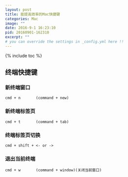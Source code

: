 ```yaml
---
layout: post
title: 能提高效率的Mac快捷键
categories: Mac
image: ""
date: 2016-9-1 16:23:10
pid: 20160901-162310
excerpt: ""
# you can override the settings in _config.yml here !!
---
```


{% include toc %}

## 终端快捷键

### 新终端窗口  
    
    cmd + n       (command + new)

### 新终端标签页  
    
    cmd + t       (command + tab)

### 终端标签页切换  
    
    cmd + shift + <- or ->

### 退出当前终端  
    
    cmd + w       (command + window)(关闭当前窗口)
